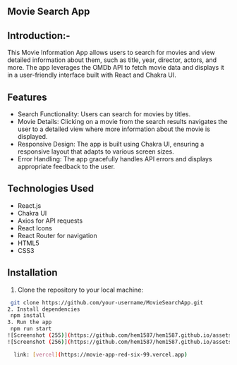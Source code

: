 
## Movie Search App 
## Introduction:-
This Movie Information App allows users to search for movies and view detailed information about them, such as title, year, director, actors, and more. The app leverages the OMDb API to fetch movie data and displays it in a user-friendly interface built with React and Chakra UI.

## Features

- Search Functionality: Users can search for movies by titles.
- Movie Details: Clicking on a movie from the search results navigates the user to a detailed view where more information about the movie is displayed.
- Responsive Design: The app is built using Chakra UI, ensuring a responsive layout that adapts to various screen sizes.
- Error Handling: The app gracefully handles API errors and displays appropriate feedback to the user.

## Technologies Used

- React.js
- Chakra UI
- Axios for API requests
- React Icons
- React Router for navigation
- HTML5
- CSS3

## Installation

1. Clone the repository to your local machine:
   
  ```bash
   git clone https://github.com/your-username/MovieSearchApp.git
2. Install dependencies
   npm install
3. Run the app
   npm run start
 ![Screenshot (255)](https://github.com/hem1587/hem1587.github.io/assets/112814262/b82f3c8e-a261-4981-8665-34b533acd677)
![Screenshot (256)](https://github.com/hem1587/hem1587.github.io/assets/112814262/1d8c0cb1-0160-4440-9755-302abad8858d)

    link: [vercel](https://movie-app-red-six-99.vercel.app)

